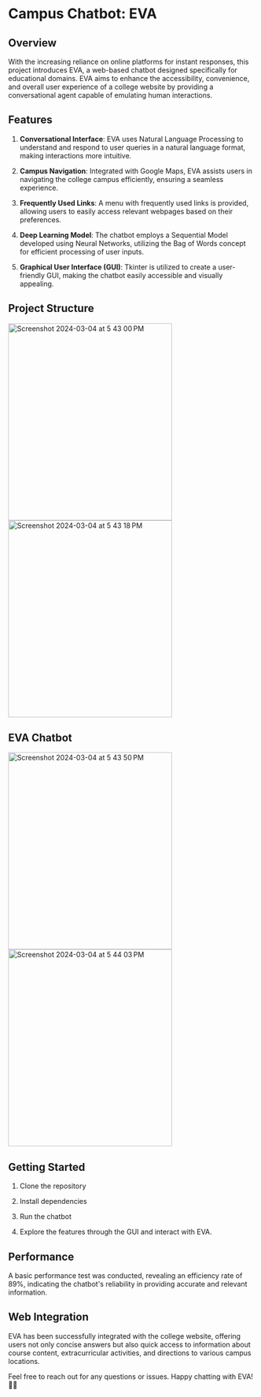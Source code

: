 # Campus Chatbot: EVA

## Overview

With the increasing reliance on online platforms for instant responses, this project introduces EVA, a web-based chatbot designed specifically for educational domains. EVA aims to enhance the accessibility, convenience, and overall user experience of a college website by providing a conversational agent capable of emulating human interactions.

## Features

1. **Conversational Interface**: EVA uses Natural Language Processing to understand and respond to user queries in a natural language format, making interactions more intuitive.

2. **Campus Navigation**: Integrated with Google Maps, EVA assists users in navigating the college campus efficiently, ensuring a seamless experience.

3. **Frequently Used Links**: A menu with frequently used links is provided, allowing users to easily access relevant webpages based on their preferences.

4. **Deep Learning Model**: The chatbot employs a Sequential Model developed using Neural Networks, utilizing the Bag of Words concept for efficient processing of user inputs.

5. **Graphical User Interface (GUI)**: Tkinter is utilized to create a user-friendly GUI, making the chatbot easily accessible and visually appealing.

## Project Structure

<img width="333" height="400" alt="Screenshot 2024-03-04 at 5 43 00 PM" src="https://github.com/hithaishisurendra/deep-learning-based-chatbot/assets/114680442/8f1bb656-df1d-4802-b844-b4d7776da8ea">   <img width="333" height="400" alt="Screenshot 2024-03-04 at 5 43 18 PM" src="https://github.com/hithaishisurendra/deep-learning-based-chatbot/assets/114680442/c6dbf682-6227-4fbe-85db-927446b6231f">

## EVA Chatbot

<img width="333" height="400" alt="Screenshot 2024-03-04 at 5 43 50 PM" src="https://github.com/hithaishisurendra/deep-learning-based-chatbot/assets/114680442/00b45ae5-7e20-42ab-9a24-6d84358996fb"> <img width="333" height="400" alt="Screenshot 2024-03-04 at 5 44 03 PM" src="https://github.com/hithaishisurendra/deep-learning-based-chatbot/assets/114680442/7dee401f-aec4-4486-bb60-90143f1bc1f4">




## Getting Started

1. Clone the repository

2. Install dependencies
 
3. Run the chatbot

4. Explore the features through the GUI and interact with EVA.

## Performance

A basic performance test was conducted, revealing an efficiency rate of 89%, indicating the chatbot's reliability in providing accurate and relevant information.

## Web Integration

EVA has been successfully integrated with the college website, offering users not only concise answers but also quick access to information about course content, extracurricular activities, and directions to various campus locations.



Feel free to reach out for any questions or issues. Happy chatting with EVA! 🤖✨

